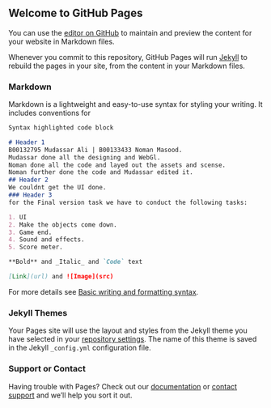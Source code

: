 ## Welcome to GitHub Pages

You can use the [editor on GitHub](https://github.com/mudassar4l1/Starship/edit/main/README.md) to maintain and preview the content for your website in Markdown files.

Whenever you commit to this repository, GitHub Pages will run [Jekyll](https://jekyllrb.com/) to rebuild the pages in your site, from the content in your Markdown files.

### Markdown

Markdown is a lightweight and easy-to-use syntax for styling your writing. It includes conventions for

```markdown
Syntax highlighted code block

# Header 1
B00132795 Mudassar Ali | B00133433 Noman Masood.
Mudassar done all the designing and WebGl.
Noman done all the code and layed out the assets and scense.
Noman further done the code and Mudassar edited it.
## Header 2
We couldnt get the UI done.
### Header 3
for the Final version task we have to conduct the following tasks:

1. UI
2. Make the objects come down.
3. Game end.
4. Sound and effects.
5. Score meter.

**Bold** and _Italic_ and `Code` text

[Link](url) and ![Image](src)
```

For more details see [Basic writing and formatting syntax](https://docs.github.com/en/github/writing-on-github/getting-started-with-writing-and-formatting-on-github/basic-writing-and-formatting-syntax).

### Jekyll Themes

Your Pages site will use the layout and styles from the Jekyll theme you have selected in your [repository settings](https://github.com/mudassar4l1/Starship/settings/pages). The name of this theme is saved in the Jekyll `_config.yml` configuration file.

### Support or Contact

Having trouble with Pages? Check out our [documentation](https://docs.github.com/categories/github-pages-basics/) or [contact support](https://support.github.com/contact) and we’ll help you sort it out.




